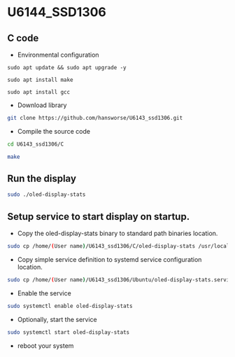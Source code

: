 # U6144_SSD1306

## C code
- Environmental configuration
```
sudo apt update && sudo apt upgrade -y
```
```
sudo apt install make
```
```
sudo apt install gcc
```
- Download library 
```bash
git clone https://github.com/hansworse/U6143_ssd1306.git
```
- Compile the source code 
```bash
cd U6143_ssd1306/C 
```
```bash
make 
```
## Run the display
```bash 
sudo ./oled-display-stats 
```

## Setup service to start display on startup.

- Copy the oled-display-stats binary to standard path binaries location.
```bash
sudo cp /home/(User name)/U6143_ssd1306/C/oled-display-stats /usr/local/sbin
```
- Copy simple service definition to systemd service configuration location.
```bash
sudo cp /home/(User name)/U6143_ssd1306/Ubuntu/oled-display-stats.service /etc/systemd/system
```
- Enable the service
```bash 
sudo systemctl enable oled-display-stats
```
- Optionally, start the service
```bash
sudo systemctl start oled-display-stats
```
- reboot your system

